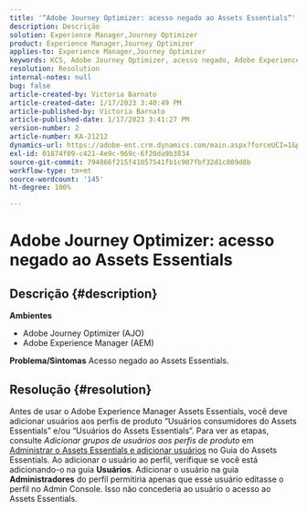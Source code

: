 ```yaml
---
title: '“Adobe Journey Optimizer: acesso negado ao Assets Essentials”'
description: Descrição
solution: Experience Manager,Journey Optimizer
product: Experience Manager,Journey Optimizer
applies-to: Experience Manager,Journey Optimizer
keywords: KCS, Adobe Journey Optimizer, acesso negado, Adobe Experience Manager, AEM, AJO, Assets Essentials, solução de problemas
resolution: Resolution
internal-notes: null
bug: false
article-created-by: Victoria Barnato
article-created-date: 1/17/2023 3:40:49 PM
article-published-by: Victoria Barnato
article-published-date: 1/17/2023 3:41:27 PM
version-number: 2
article-number: KA-21212
dynamics-url: https://adobe-ent.crm.dynamics.com/main.aspx?forceUCI=1&pagetype=entityrecord&etn=knowledgearticle&id=cfeedd4e-7d96-ed11-aad1-6045bd006079
exl-id: 01874f09-c421-4e9c-969c-6f20da9b3834
source-git-commit: 794866f215f41057541fb1c907fbf32d1c009d8b
workflow-type: tm+mt
source-wordcount: '145'
ht-degree: 100%

---
```


# Adobe Journey Optimizer: acesso negado ao Assets Essentials

## Descrição {#description}

<b>Ambientes</b>
- Adobe Journey Optimizer (AJO)
- Adobe Experience Manager (AEM)



<b>Problema/Sintomas</b>
Acesso negado ao Assets Essentials.


## Resolução {#resolution}


Antes de usar o Adobe Experience Manager Assets Essentials, você deve adicionar usuários aos perfis de produto “Usuários consumidores do Assets Essentials” e/ou “Usuários do Assets Essentials”. Para ver as etapas, consulte *Adicionar grupos de usuários aos perfis de produto* em [Administrar o Assets Essentials e adicionar usuários](https://experienceleague.adobe.com/docs/experience-manager-assets-essentials/help/get-started-admins/deploy-administer.html?lang=pt-BR#add-users-to-product-profiles) no Guia do Assets Essentials. Ao adicionar o usuário ao perfil, verifique se você está adicionando-o na guia <b>Usuários</b>. Adicionar o usuário na guia <b>Administradores</b> do perfil permitiria apenas que esse usuário editasse o perfil no Admin Console. Isso não concederia ao usuário o acesso ao Assets Essentials.
